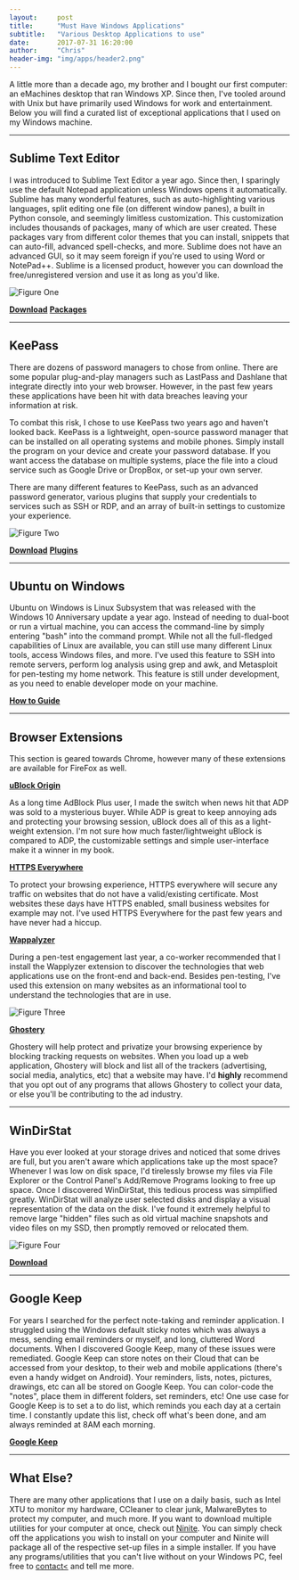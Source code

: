 ```yaml
---
layout:     post
title:      "Must Have Windows Applications"
subtitle:   "Various Desktop Applications to use"
date:       2017-07-31 16:20:00
author:     "Chris"
header-img: "img/apps/header2.png"
---
```


<p>A little more than a decade ago, my brother and I bought our first computer: an eMachines desktop that ran Windows XP. Since then, I've tooled around with Unix but have primarily used Windows for work and entertainment. Below you will find a curated list of exceptional applications that I used on my Windows machine.</p>
<hr>

<h2>Sublime Text Editor</h2>

<p>I was introduced to Sublime Text Editor a year ago. Since then, I sparingly use the default Notepad application unless Windows opens it automatically. Sublime has many wonderful features, such as auto-highlighting various languages, split editing one file (on different window panes), a built in Python console, and seemingly limitless customization. This customization includes thousands of packages, many of which are user created. These packages vary from different color themes that you can install, snippets that can auto-fill, advanced spell-checks, and more. Sublime does not have an advanced GUI, so it may seem foreign if you're used to using Word or NotePad++. Sublime is a licensed product, however you can download the free/unregistered version and use it as long as you'd like.</p>

![Figure One](/img/Apps/sublime.PNG)

<a href="https://www.sublimetext.com/3"><b>Download</b></a>
<a href="https://packagecontrol.io/"><b>Packages</b></a>
<hr>

<h2>KeePass</h2>

<p>There are dozens of password managers to chose from online. There are some popular plug-and-play managers such as LastPass and Dashlane that integrate directly into your web browser. However, in the past few years these applications have been hit with data breaches leaving your information at risk.</p>

<p>To combat this risk, I chose to use KeePass two years ago and haven't looked back. KeePass is a lightweight, open-source password manager that can be installed on all operating systems and mobile phones. Simply install the program on your device and create your password database. If you want access the database on multiple systems, place the file into a cloud service such as Google Drive or DropBox, or set-up your own server.</p>

<p>There are many different features to KeePass, such as an advanced password generator, various plugins that supply your credentials to services such as SSH or RDP, and an array of built-in settings to customize your experience.</p>


![Figure Two](/img/Apps/keepass.PNG)

<a href="http://keepass.info/download.html"><b>Download</b></a>
<a href="http://keepass.info/plugins.html"><b>Plugins</b></a>
<hr>

<h2>Ubuntu on Windows</h2>

<p>Ubuntu on Windows is Linux Subsystem that was released with the Windows 10 Anniversary update a year ago. Instead of needing to dual-boot or run a virtual machine, you can access the command-line by simply entering "bash" into the command prompt. While not all the full-fledged capabilities of Linux are available, you can still use many different Linux tools, access Windows files, and more. I've used this feature to SSH into remote servers, perform log analysis using grep and awk, and Metasploit for pen-testing my home network. This feature is still under development, as you need to enable developer mode on your machine. </p>

<a href="https://www.howtogeek.com/249966/how-to-install-and-use-the-linux-bash-shell-on-windows-10/"><b>How to Guide</b></a>
<hr>

<h2>Browser Extensions</h2>
<p>This section is geared towards Chrome, however many of these extensions are available for FireFox as well. </p>


<a href="https://chrome.google.com/webstore/detail/ublock-origin/cjpalhdlnbpafiamejdnhcphjbkeiagm?hl=en"><b>uBlock Origin</b></a>
<p>As a long time AdBlock Plus user, I made the switch when news hit that ADP was sold to a mysterious buyer. While ADP is great to keep annoying ads and protecting your browsing session, uBlock does all of this as a light-weight extension. I'm not sure how much faster/lightweight uBlock is compared to ADP, the customizable settings and simple user-interface make it a winner in my book.</p>


<a href="https://chrome.google.com/webstore/detail/https-everywhere/gcbommkclmclpchllfjekcdonpmejbdp?hl=en"><b>HTTPS Everywhere</b></a>
<p>To protect your browsing experience, HTTPS everywhere will secure any traffic on websites that do not have a valid/existing certificate. Most websites these days have HTTPS enabled, small business websites for example may not. I've used HTTPS Everywhere for the past few years and have never had a hiccup.</p>

<a href="https://chrome.google.com/webstore/detail/wappalyzer/gppongmhjkpfnbhagpmjfkannfbllamg?hl=en"><b>Wappalyzer</b></a>
<p>During a pen-test engagement last year, a co-worker recommended that I install the Wapplyzer extension to discover the technologies that web applications use on the front-end and back-end. Besides pen-testing, I've used this extension on many websites as an informational tool to understand the technologies that are in use. </p>

![Figure Three](/img/Apps/wapp.PNG)

<a href="https://chrome.google.com/webstore/detail/ghostery/mlomiejdfkolichcflejclcbmpeaniij"><b>Ghostery</b></a>
<p>Ghostery will help protect and privatize your browsing experience by blocking tracking requests on websites. When you load up a web application, Ghostery will block and list all of the trackers (advertising, social media, analytics, etc) that a website may have. I'd <b>highly</b> recommend that you opt out of any programs that allows Ghostery to collect your data, or else you'll be contributing to the ad industry.</p>
<hr>

<h2>WinDirStat</h2>
<p>Have you ever looked at your storage drives and noticed that some drives are full, but you aren't aware which applications take up the most space? Whenever I was low on disk space, I'd tirelessly browse my files via File Explorer or the Control Panel's Add/Remove Programs looking to free up space. Once I discovered WinDirStat, this tedious process was simplified greatly. WinDirStat will analyze user selected disks and display a visual representation of the data on the disk. I've found it extremely helpful to remove large "hidden" files such as old virtual machine snapshots and video files on my SSD, then promptly removed or relocated them.</p>

![Figure Four](/img/Apps/windirstat.PNG)

<a href="https://windirstat.net/"><b>Download</b></a>
<hr>

<h2>Google Keep</h2>
<p>For years I searched for the perfect note-taking and reminder application. I struggled using the Windows default sticky notes which was always a mess, sending email reminders or myself, and long, cluttered Word documents. When I discovered Google Keep, many of these issues were remediated. Google Keep can store notes on their Cloud that can be accessed from your desktop, to their web and mobile applications (there's even a handy widget on Android). Your reminders, lists, notes, pictures, drawings, etc can all be stored on Google Keep. You can color-code the "notes", place them in different folders, set reminders, etc! One use case for Google Keep is to set a to do list, which reminds you each day at a certain time. I constantly update this list, check off what's been done, and am always reminded at 8AM each morning.</p>

<a href="https://keep.google.com/"><b>Google Keep</b></a>
<hr>

<h2>What Else?</h2>
<p>There are many other applications that I use on a daily basis, such as Intel XTU to monitor my hardware, CCleaner to clear junk, MalwareBytes to protect my computer, and much more. If you want to download multiple utilities for your computer at once, check out <a href="https://ninite.com/">Ninite</a>. You can simply check off the applications you wish to install on your computer and Ninite will package all of the respective set-up files in a simple installer. If you have any programs/utilities that you can't live without on your Windows PC, feel free to <a href="https://romcybersec.com/contact">contact<</a> and tell me more.</p>














